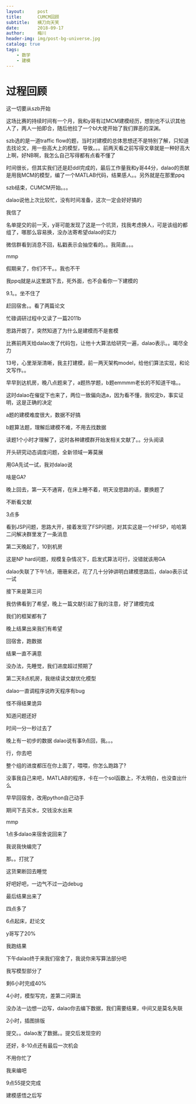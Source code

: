 ```yaml
---
layout:     post
title:      CUMCM回顾
subtitle:   横刀向天笑
date:       2018-09-17
author:     梅川
header-img: img/post-bg-universe.jpg
catalog: true
tags:
    - 数学
    - 建模
---
```

# 过程回顾

这一切要从szb开始

这场比赛的持续时间有一个月，我和y哥有过MCM建模经历，想到也不认识其他人了，两人一拍即合，随后他拉了一个bl大佬开始了我们罪恶的深渊。

szb选的是一道traffic flow的题，当时对建模的总体思想还不是特别了解，只知道去找论文，用一些高大上的模型，导致。。。前两天看之前写得文章就是一种好高大上啊，好NB啊，我怎么自己写得都有点看不懂了

时间很长，但其实我们还是赶ddl完成的，最后工作量我和y哥44分，dalao的贡献是用我MCM的模型，编了一个MATLAB代码，结果感人。。另外就是在那里ppq

szb结束，CUMCM开始。。。

dalao说他上次比较忙，没有时间准备，这次一定会好好搞的

我信了

名单提交的前一天，y哥可能发现了这是一个坑货，找我考虑换人，可是该组的都组了，哪那么容易换，没办法寄希望dalao的实力

微信群看到消息不回，私戳表示会抽空看的。。我简直。。。

mmp

假期来了，你们不干。。我也不干

我ppq就是从这里跳下去，死外面，也不会看你一下建模的

9.1。。坐不住了

赶回宿舍。。看了两篇论文

忙碌调研过程中又读了一篇2011b

思路开朗了，突然知道了为什么是建模而不是套模


比赛前两天给dalao发了代码包，让他十大算法给研究一遍，dalao表示。。竭尽全力

13号，心里渐渐清晰，我主打建模，前一两天架构model，给他们算法实现，和论文写作。。

早早到达机房，晚八点题来了，a题热学题，b题emmmm老长的不知道干啥。。

这时dalao在催促下也来了，两位一致偏向选a，因为看不懂，我咬定b，事实证明，这是正确的决定

a题的建模难度很大，数据不好搞

b题算法题，理解后建模不难，不用去找数据

读题1个小时才理解了，这时各种建模群开始发相关文献了。。分头阅读

开头研究动态调度问题，全新领域一筹莫展

用GA先试一试，我对dalao说

啥是GA?

晚上回去，第一天不通宵，在床上睡不着，明天没思路的话，要换题了

不断看文献

3点多

看到JSP问题，思路大开，接着发现了FSP问题，对其实这是一个HFSP，哈哈第二问解决群里发了一条消息

第二天晚起了，10到机房

这是NP hard问题，规模复杂情况下，启发式算法可行，没错就该用GA

dalao失联了下午1点，珊珊来迟，花了几十分钟讲明白建模思路后，dalao表示试一试

接下来是第三问

我仿佛看到了希望，晚上一篇文献引起了我的注意，好了建模完成

我们的框架都有了

晚上结果出来我们有希望

回宿舍，跑数据

结果一直不满意

没办法，先睡觉，我们进度超过预期了

第二天8点机房，我继续读文献优化模型

dalao一直调程序说昨天程序有bug

怪不得结果诡异

知道问题还好

时间一分一秒过去了

晚上有一初步的数据 dalao说有事9点回，我。。。

行，你去吧

整个组的进度都压在你上面了，喂喂，你怎么跑路了?

没事我自己来吧，MATLAB的程序，卡在一个sol函数上，不太明白，也没查出什么

早早回宿舍，改用python自己动手

期间下去买水，交钱没水出来

mmp

1点多dalao来宿舍说回来了

我说我快编完了

那。。打扰了

这货果断回去睡觉

好吧好吧，一边气不过一边debug

最后结果出来了

四点多了

6点起床，赶论文

y哥写了20%

我跑结果

下午dalao终于来我们宿舍了，我说你来写算法部分吧

我写模型部分了

剩6小时完成40%

4小时，模型写完，差第二问算法

没办法一边想一边写，dalao你去编下数据，我们需要结果，中间又是莫名失联

2小时，插图排版

提交。。dalao发了数据。。提交后发现空的

还好，8-10点还有最后一次机会

不用你忙了

我来编吧

9点55提交完成

建模感悟之后写










